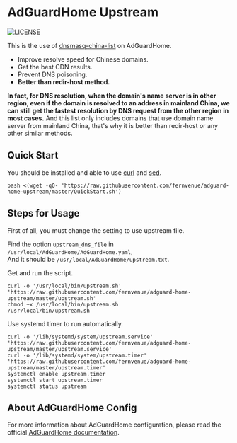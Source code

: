 # AdGuardHome Upstream

[![LICENSE](https://img.shields.io/badge/LICENSE-BSD3%20Clause%20Liscense-brightgreen?style=flat-square)](./LICENSE)

This is the use of [dnsmasq-china-list](https://github.com/felixonmars/dnsmasq-china-list) on AdGuardHome.

- Improve resolve speed for Chinese domains.
- Get the best CDN results.
- Prevent DNS poisoning.
- **Better than redir-host method.**

**In fact, for DNS resolution, when the domain's name server is in other region, even if the domain is resolved to an address in mainland China, we can still get the fastest resolution by DNS request from the other region in most cases.** And this list only includes domains that use domain name server from mainland China, that's why it is better than redir-host or any other similar methods.

## Quick Start

You should be installed and able to use [curl](https://curl.se/) and [sed](https://www.gnu.org/software/sed/manual/sed.html).

```
bash <(wget -qO- 'https://raw.githubusercontent.com/fernvenue/adguard-home-upstream/master/QuickStart.sh')
```

## Steps for Usage

First of all, you must change the setting to use upstream file.

Find the option `upstream_dns_file` in `/usr/local/AdGuardHome/AdGuardHome.yaml`,<br>
And it should be `/usr/local/AdGuardHome/upstream.txt`.<br>

Get and run the script.

```
curl -o '/usr/local/bin/upstream.sh' 'https://raw.githubusercontent.com/fernvenue/adguard-home-upstream/master/upstream.sh'
chmod +x /usr/local/bin/upstream.sh
/usr/local/bin/upstream.sh
```

Use systemd timer to run automatically.

```
curl -o '/lib/systemd/system/upstream.service' 'https://raw.githubusercontent.com/fernvenue/adguard-home-upstream/master/upstream.service'
curl -o '/lib/systemd/system/upstream.timer' 'https://raw.githubusercontent.com/fernvenue/adguard-home-upstream/master/upstream.timer'
systemctl enable upstream.timer
systemctl start upstream.timer
systemctl status upstream
```

## About AdGuardHome Config

For more information about AdGuardHome configuration, please read the official [AdGuardHome documentation](https://github.com/AdguardTeam/AdGuardHome/wiki/Configuration).
